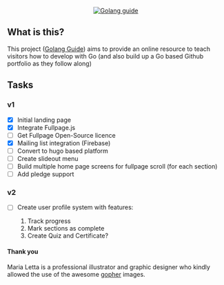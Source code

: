 <p align="center">
<a href="http://golang.guide/" target="_blank"><img src="https://golang.guide/dist/img/gophers/golang-guide-gopher-img.png" alt="Golang guide" /></a>
</p>

## What is this?

<p>This project (<a href="http://golang.guide/" target="_blank">Golang Guide</a>) aims to provide an online resource to teach visitors how to develop with Go (and also build up a Go based Github portfolio as they follow along)</p>


## Tasks

###  v1

- [x] Initial landing page
- [x] Integrate Fullpage.js
- [ ] Get Fullpage Open-Source licence
- [x] Mailing list integration (Firebase)
- [ ] Convert to hugo based platform
- [ ] Create slideout menu
- [ ] Build multiple home page screens for fullpage scroll (for each section)
- [ ] Add pledge support
 
###  v2

- [ ] Create user profile system with features:

    1. Track progress
    2. Mark sections as complete
    3. Create Quiz and Certificate?

#### Thank you
<p>Maria Letta is a professional illustrator and graphic designer who kindly allowed the use of the awesome <a href="https://github.com/MariaLetta/free-gophers-pack" target="_blank">gopher</a> images.